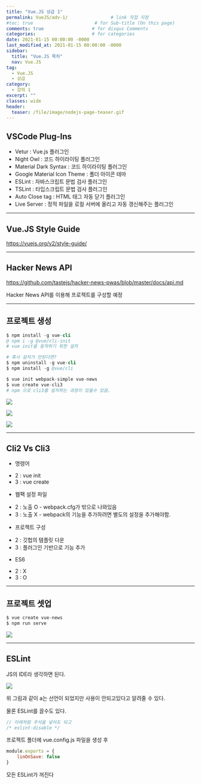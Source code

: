 ```yaml
---
title: "Vue.JS 상급 1"
permalink: VueJS/adv-1/                # link 직접 지정
#toc: true                       # for Sub-title (On this page)
comments: true                  # for disqus Comments
categories:                     # for categories
date: 2021-01-15 00:00:00 -0000
last_modified_at: 2021-01-15 00:00:00 -0000
sidebar:
  title: "Vue.JS 목차"
  nav: Vue.JS
tag:
  - Vue.JS
  - 상급
category:
  - 강의 1
excerpt: ""
classes: wide
header:
  teaser: /file/image/nodejs-page-teaser.gif
---
```


## VSCode Plug-Ins

* Vetur : Vue.js 플러그인
* Night Owl : 코드 하이라이팅 플러그인
* Material Dark Syntax : 코드 하이라이팅 플러그인
* Google Material Icon Theme : 폴더 아이콘 테마
* ESLint : 자바스크립트 문법 검사 플러그인
* TSLint : 타입스크립트 문법 검사 플러그인
* Auto Close tag : HTML 태그 자동 닫기 플러그인
* Live Server : 정적 파일을 로컬 서버에 올리고 자동 갱신해주는 플러그인

---

## Vue.JS Style Guide

https://vuejs.org/v2/style-guide/

---

## Hacker News API

https://github.com/tastejs/hacker-news-pwas/blob/master/docs/api.md

Hacker News API를 이용해 프로젝트를 구성할 예정

---

## 프로젝트 생성

```s
$ npm install -g vue-cli
@ npm i -g @vue/cli-init
# vue init을 동작하기 위한 설치

# 혹시 설치가 안된다면?
$ npm uninstall -g vue-cli
$ npm install -g @vue/cli
```

```s
$ vue init webpack-simple vue-news
$ vue create vue-cli3
# npm 으로 cli3를 설치하는 과정이 있을수 있음.
```

![](/file/image/vuejs-adv-1-1.png)

![](/file/image/vuejs-adv-1-2.png)

![](/file/image/vuejs-adv-1-3.png)

---

## Cli2 Vs Cli3

* 명령어
- 2 : vue init
- 3 : vue create

* 웹팩 설정 파일
- 2 : 노출 O - webpack.cfg가 밖으로 나와있음
- 3 : 노출 X - webpack의 기능을 추가하려면 별도의 설정을 추가해야함.

* 프로젝트 구성
- 2 : 깃헙의 템플릿 다운
- 3 : 플러그인 기반으로 기능 추가

* ES6
- 2 : X
- 3 : O

---

## 프로젝트 셋업

```s
$ vue create vue-news
$ npm run serve
```

![](/file/image/vuejs-adv-1-4.png)

---

## ESLint

JS의 IDE라 생각하면 된다.

![](/file/image/vuejs-adv-1-5.png)

위 그림과 같이 a는 선언이 되었지만 사용이 안되고있다고 알려줄 수 있다.

물론 ESLint를 끌수도 있다.

```js
// 아래처럼 주석을 넣어도 되고
/* eslint-disable */
```

프로젝트 폴더에 vue.config.js 파일을 생성 후

```js
module.exports = {
    linOnSave: false
}
```

모든 ESLint가 꺼진다